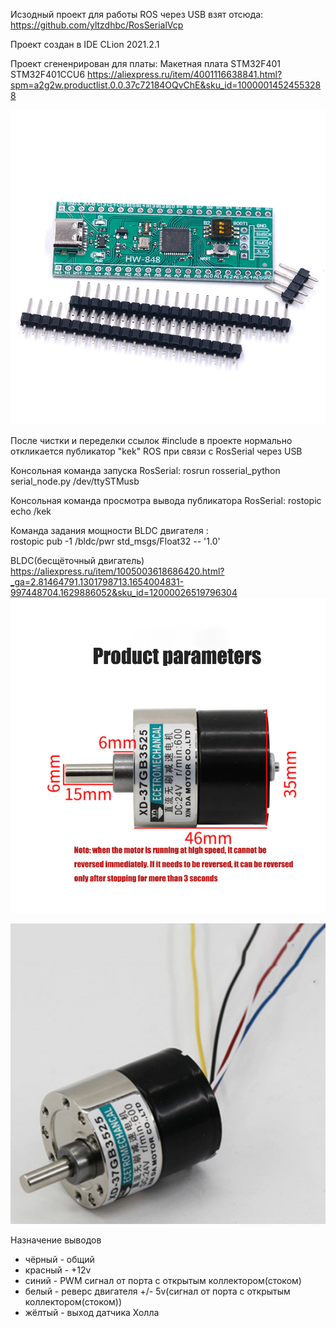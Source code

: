  

Исзодный проект для работы ROS через USB взят отсюда:
https://github.com/yltzdhbc/RosSerialVcp

Проект создан в IDE CLion 2021.2.1

Проект сгененрирован для платы:
Макетная плата STM32F401 STM32F401CCU6 
https://aliexpress.ru/item/4001116638841.html?spm=a2g2w.productlist.0.0.37c72184OQvChE&sku_id=10000014524553288

![img.png](STM32F401-STM32F401CCU6-STM32F4.png)


После чистки и переделки ссылок #include в проекте нормально 
откликается публикатор "kek" ROS при связи с RosSerial через USB

Консольная команда запуска RosSerial:
rosrun rosserial_python serial_node.py /dev/ttySTMusb

Консольная команда просмотра вывода публикатора RosSerial:
rostopic echo /kek 

Команда задания мощности BLDC двигателя :<br>
rostopic pub -1 /bldc/pwr std_msgs/Float32 -- '1.0'


BLDC(бесщёточный двигатель)
https://aliexpress.ru/item/1005003618686420.html?_ga=2.81464791.1301798713.1654004831-997448704.1629886052&sku_id=12000026519796304
![img.png](bldcMotor.png)

![img.png](connect.png)

Назначение выводов

- чёрный  -  общий
- красный -  +12v
- синий - PWM сигнал от порта с открытым коллектором(стоком)
- белый - реверс двигателя +/- 5v(сигнал от порта с открытым коллектором(стоком))
- жёлтый - выход датчика Холла

